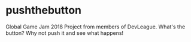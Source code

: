 # pushthebutton
Global Game Jam 2018 Project from members of DevLeague.
What's the button? Why not push it and see what happens!

